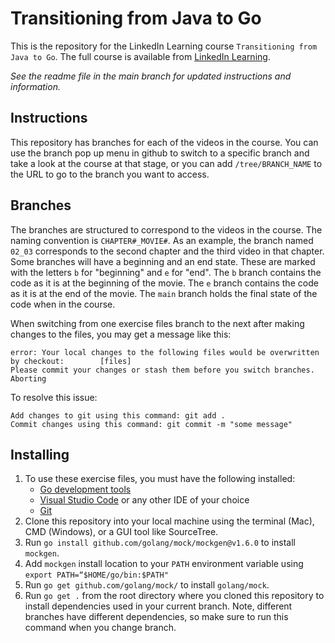 # Transitioning from Java to Go
This is the repository for the LinkedIn Learning course `Transitioning from Java to Go`. The full course is available from [LinkedIn Learning][lil-course-url].

_See the readme file in the main branch for updated instructions and information._
## Instructions
This repository has branches for each of the videos in the course. You can use the branch pop up menu in github to switch to a specific branch and take a look at the course at that stage, or you can add `/tree/BRANCH_NAME` to the URL to go to the branch you want to access.

## Branches
The branches are structured to correspond to the videos in the course. The naming convention is `CHAPTER#_MOVIE#`. As an example, the branch named `02_03` corresponds to the second chapter and the third video in that chapter. 
Some branches will have a beginning and an end state. These are marked with the letters `b` for "beginning" and `e` for "end". The `b` branch contains the code as it is at the beginning of the movie. The `e` branch contains the code as it is at the end of the movie. The `main` branch holds the final state of the code when in the course.

When switching from one exercise files branch to the next after making changes to the files, you may get a message like this:

    error: Your local changes to the following files would be overwritten by checkout:        [files]
    Please commit your changes or stash them before you switch branches.
    Aborting

To resolve this issue:
	
    Add changes to git using this command: git add .
	Commit changes using this command: git commit -m "some message"

## Installing
1. To use these exercise files, you must have the following installed:
	- [Go development tools](https://go.dev/doc/install)
    - [Visual Studio Code](https://code.visualstudio.com/) or any other IDE of your choice
    - [Git](https://git-scm.com/)
2. Clone this repository into your local machine using the terminal (Mac), CMD (Windows), or a GUI tool like SourceTree.
3. Run `go install github.com/golang/mock/mockgen@v1.6.0` to install `mockgen`.
4. Add `mockgen` install location to your `PATH` environment variable using `export PATH=“$HOME/go/bin:$PATH"`
5. Run `go get github.com/golang/mock/` to install `golang/mock`.
6. Run `go get .` from the root directory where you cloned this repository to install dependencies used in your current branch. Note, different branches have different dependencies, so make sure to run this command when you change branch.


[0]: # (Replace these placeholder URLs with actual course URLs)

[lil-course-url]: https://www.linkedin.com/learning/
[lil-thumbnail-url]: http://

